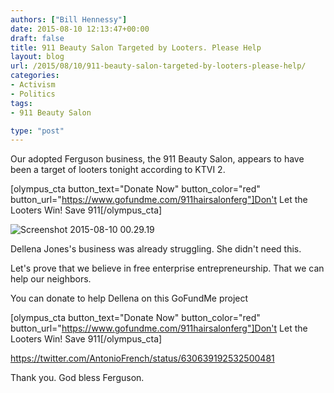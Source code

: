 ```yaml
---
authors: ["Bill Hennessy"]
date: 2015-08-10 12:13:47+00:00
draft: false
title: 911 Beauty Salon Targeted by Looters. Please Help
layout: blog
url: /2015/08/10/911-beauty-salon-targeted-by-looters-please-help/
categories:
- Activism
- Politics
tags:
- 911 Beauty Salon

type: "post"
---
```


Our adopted Ferguson business, the 911 Beauty Salon, appears to have been a target of looters tonight according to KTVI 2.

[olympus_cta button_text="Donate Now" button_color="red" button_url="https://www.gofundme.com/911hairsalonferg"]Don't Let the Looters Win! Save 911[/olympus_cta]

![Screenshot 2015-08-10 00.29.19](https://hennessysview.com/wp-content/uploads/2015/08/Screenshot-2015-08-10-00.29.19.png)


Dellena Jones's business was already struggling. She didn't need this.

Let's prove that we believe in free enterprise entrepreneurship. That we can help our neighbors.

You can donate to help Dellena on this GoFundMe project

[olympus_cta button_text="Donate Now" button_color="red" button_url="https://www.gofundme.com/911hairsalonferg"]Don't Let the Looters Win! Save 911[/olympus_cta]

https://twitter.com/AntonioFrench/status/630639192532500481

Thank you. God bless Ferguson.


